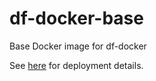 # df-docker-base
Base Docker image for df-docker

See [here](https://github.com/dreamfactorysoftware/df-docker-base/wiki/deploying-to-dockerhub) for deployment details.